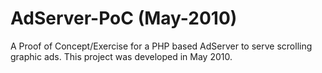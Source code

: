 AdServer-PoC (May-2010)
============

A Proof of Concept/Exercise for a PHP based AdServer to serve scrolling graphic ads.
This project was developed in May 2010.
